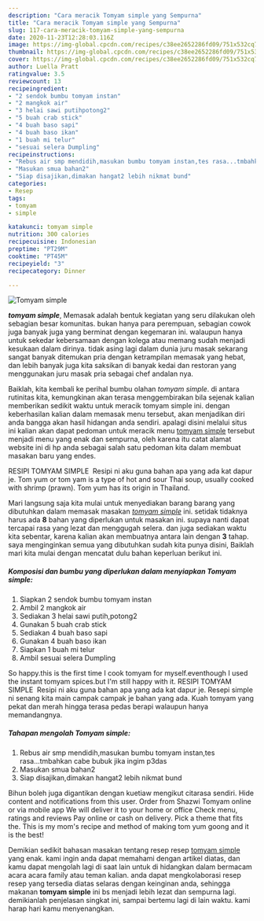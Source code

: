 ```yaml
---
description: "Cara meracik Tomyam simple yang Sempurna"
title: "Cara meracik Tomyam simple yang Sempurna"
slug: 117-cara-meracik-tomyam-simple-yang-sempurna
date: 2020-11-23T12:28:03.116Z
image: https://img-global.cpcdn.com/recipes/c38ee2652286fd09/751x532cq70/tomyam-simple-foto-resep-utama.jpg
thumbnail: https://img-global.cpcdn.com/recipes/c38ee2652286fd09/751x532cq70/tomyam-simple-foto-resep-utama.jpg
cover: https://img-global.cpcdn.com/recipes/c38ee2652286fd09/751x532cq70/tomyam-simple-foto-resep-utama.jpg
author: Luella Pratt
ratingvalue: 3.5
reviewcount: 13
recipeingredient:
- "2 sendok bumbu tomyam instan"
- "2 mangkok air"
- "3 helai sawi putihpotong2"
- "5 buah crab stick"
- "4 buah baso sapi"
- "4 buah baso ikan"
- "1 buah mi telur"
- "sesuai selera Dumpling"
recipeinstructions:
- "Rebus air smp mendidih,masukan bumbu tomyam instan,tes rasa...tmbahkan cabe bubuk jika ingim p3das"
- "Masukan smua bahan2"
- "Siap disajikan,dimakan hangat2 lebih nikmat bund"
categories:
- Resep
tags:
- tomyam
- simple

katakunci: tomyam simple 
nutrition: 300 calories
recipecuisine: Indonesian
preptime: "PT29M"
cooktime: "PT45M"
recipeyield: "3"
recipecategory: Dinner

---
```



![Tomyam simple](https://img-global.cpcdn.com/recipes/c38ee2652286fd09/751x532cq70/tomyam-simple-foto-resep-utama.jpg)

<b><i>tomyam simple</i></b>, Memasak adalah bentuk kegiatan yang seru dilakukan oleh sebagian besar komunitas. bukan hanya para perempuan, sebagian cowok juga banyak juga yang berminat dengan kegemaran ini. walaupun hanya untuk sekedar kebersamaan dengan kolega atau memang sudah menjadi kesukaan dalam dirinya. tidak asing lagi dalam dunia juru masak sekarang sangat banyak ditemukan pria dengan ketrampilan memasak yang hebat, dan lebih banyak juga kita saksikan di banyak kedai dan restoran yang menggunakan juru masak pria sebagai chef andalan nya.

Baiklah, kita kembali ke perihal bumbu olahan <i>tomyam simple</i>. di antara rutinitas kita, kemungkinan akan terasa menggembirakan bila sejenak kalian memberikan sedikit waktu untuk meracik tomyam simple ini. dengan keberhasilan kalian dalam memasak menu tersebut, akan menjadikan diri anda bangga akan hasil hidangan anda sendiri. apalagi disini melalui situs ini kalian akan dapat pedoman untuk meracik menu <u>tomyam simple</u> tersebut menjadi menu yang enak dan sempurna, oleh karena itu catat alamat website ini di hp anda sebagai salah satu pedoman kita dalam membuat masakan baru yang endes.

RESIPI TOMYAM SIMPLE ‍ Resipi ni aku guna bahan apa yang ada kat dapur je. Tom yum or tom yam is a type of hot and sour Thai soup, usually cooked with shrimp (prawn). Tom yum has its origin in Thailand.


Mari langsung saja kita mulai untuk menyediakan barang barang yang dibutuhkan dalam memasak masakan <u><i>tomyam simple</i></u> ini. setidak tidaknya harus ada <b>8</b> bahan yang diperlukan untuk masakan ini. supaya nanti dapat tercapai rasa yang lezat dan menggugah selera. dan juga sediakan waktu kita sebentar, karena kalian akan membuatnya antara lain dengan <b>3</b> tahap. saya menginginkan semua yang dibutuhkan sudah kita punya disini, Baiklah mari kita mulai dengan mencatat dulu bahan keperluan berikut ini.

<!--inarticleads1-->

##### Komposisi dan bumbu yang diperlukan dalam menyiapkan Tomyam simple:

1. Siapkan 2 sendok bumbu tomyam instan
1. Ambil 2 mangkok air
1. Sediakan 3 helai sawi putih,potong2
1. Gunakan 5 buah crab stick
1. Sediakan 4 buah baso sapi
1. Gunakan 4 buah baso ikan
1. Siapkan 1 buah mi telur
1. Ambil sesuai selera Dumpling


So happy.this is the first time I cook tomyam for myself.eventhough I used the instant tomyam spices.but I&#39;m still happy with it. RESIPI TOMYAM SIMPLE ‍ Resipi ni aku guna bahan apa yang ada kat dapur je. Resepi simple ni senang kita main campak campak je bahan yang ada. Kuah tomyam yang pekat dan merah hingga terasa pedas berapi walaupun hanya memandangnya. 

<!--inarticleads2-->

##### Tahapan mengolah Tomyam simple:

1. Rebus air smp mendidih,masukan bumbu tomyam instan,tes rasa...tmbahkan cabe bubuk jika ingim p3das
1. Masukan smua bahan2
1. Siap disajikan,dimakan hangat2 lebih nikmat bund


Bihun boleh juga digantikan dengan kuetiaw mengikut citarasa sendiri. Hide content and notifications from this user. Order from Shazwi Tomyam online or via mobile app We will deliver it to your home or office Check menu, ratings and reviews Pay online or cash on delivery. Pick a theme that fits the. This is my mom&#39;s recipe and method of making tom yum goong and it is the best! 

Demikian sedikit bahasan masakan tentang resep resep <u>tomyam simple</u> yang enak. kami ingin anda dapat memahami dengan artikel diatas, dan kamu dapat mengolah lagi di saat lain untuk di hidangkan dalam bermacam acara acara family atau teman kalian. anda dapat mengkolaborasi resep resep yang tersedia diatas selaras dengan keinginan anda, sehingga makanan <b>tomyam simple</b> ini bs menjadi lebih lezat dan sempurna lagi. demikianlah penjelasan singkat ini, sampai bertemu lagi di lain waktu. kami harap hari kamu menyenangkan.

